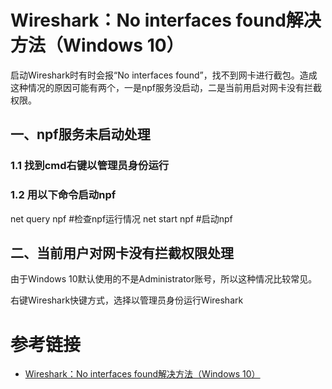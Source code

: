 # Wireshark：No interfaces found解决方法（Windows 10） 


启动Wireshark时有时会报“No interfaces found”，找不到网卡进行截包。造成这种情况的原因可能有两个，一是npf服务没启动，二是当前用启对网卡没有拦截权限。


## 一、npf服务未启动处理

### 1.1 找到cmd右键以管理员身份运行


### 1.2 用以下命令启动npf

net query npf       #检查npf运行情况
net start npf       #启动npf


 

## 二、当前用户对网卡没有拦截权限处理

由于Windows 10默认使用的不是Administrator账号，所以这种情况比较常见。

右键Wireshark快键方式，选择以管理员身份运行Wireshark


# 参考链接

- [Wireshark：No interfaces found解决方法（Windows 10）](https://www.cnblogs.com/lsdb/p/7144605.html)
